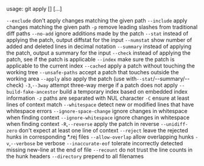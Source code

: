 usage: git apply [<options>] [<patch>...]

   `--exclude` <path>      don't apply changes matching the given path
   `--include` <path>      apply changes matching the given path
   `-p` <num>              remove <num> leading slashes from traditional diff paths
   `--no-add`              ignore additions made by the patch
   `--stat`                instead of applying the patch, output diffstat for the input
   `--numstat`             show number of added and deleted lines in decimal notation
   `--summary`             instead of applying the patch, output a summary for the input
   `--check`               instead of applying the patch, see if the patch is applicable
   `--index`               make sure the patch is applicable to the current index
   `--cached`              apply a patch without touching the working tree
   `--unsafe-paths`        accept a patch that touches outside the working area
   `--apply`               also apply the patch (use with`--stat`/--summary/--check)
   `-3`,`--3way`            attempt three-way merge if a patch does not apply
   `--build-fake-ancestor` <file>
                          build a temporary index based on embedded index information
   `-z`                    paths are separated with NUL character
   `-C` <n>                ensure at least <n> lines of context match
   `--whitespace` <action>
                          detect new or modified lines that have whitespace errors
   `--ignore-space-change`
                          ignore changes in whitespace when finding context
   `--ignore-whitespace`   ignore changes in whitespace when finding context
   `-R`,`--reverse`         apply the patch in reverse
   `--unidiff-zero`        don't expect at least one line of context
   `--reject`              leave the rejected hunks in corresponding *.rej files
   `--allow-overlap`       allow overlapping hunks
   `-v`,`--verbose`         be verbose
   `--inaccurate-eof`      tolerate incorrectly detected missing new-line at the end of file
   `--recount`             do not trust the line counts in the hunk headers
   `--directory` <root>    prepend <root> to all filenames

